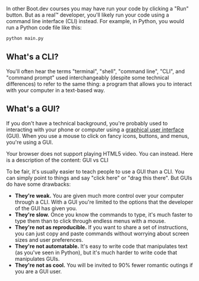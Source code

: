 In other Boot.dev courses you may have run your code by clicking a "Run" button. But as a real™ developer, you'll likely run your code using a command line interface (CLI) instead. For example, in Python, you would run a Python code file like this:

```bash
python main.py
```

## What's a CLI?

You'll often hear the terms "terminal", "shell", "command line", "CLI", and "command prompt" used interchangeably (despite some technical differences) to refer to the same thing: a program that allows you to interact with your computer in a text-based way.

## What's a GUI?

If you don't have a technical background, you're probably used to interacting with your phone or computer using a [graphical user interface](https://en.wikipedia.org/wiki/Graphical_user_interface) (GUI). When you use a mouse to click on fancy icons, buttons, and menus, you're using a GUI.

Your browser does not support playing HTML5 video. You can instead. Here is a description of the content: GUI vs CLI

To be fair, it's usually easier to teach people to use a GUI than a CLI. You can simply point to things and say "click here" or "drag this there". But GUIs do have some drawbacks:

- **They're weak.** You are given much more control over your computer through a CLI. With a GUI you're limited to the options that the developer of the GUI has given you.
- **They're slow.** Once you know the commands to type, it's much faster to type them than to click through endless menus with a mouse.
- **They're not as reproducible.** If you want to share a set of instructions, you can just copy and paste commands without worrying about screen sizes and user preferences.
- **They're not automatable.** It's easy to write code that manipulates text (as you've seen in Python), but it's much harder to write code that manipulates GUIs.
- **They're not as cool.** You will be invited to 90% fewer romantic outings if you are a GUI user.